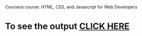 

Coursera course: HTML, CSS, and Javascript for Web Developers

# To see the output [CLICK HERE](https://Ravikantyadav1.github.io/Coursera-HTML-CSS-and-JavaScript-for-Web-Developers/projects/index.html)

